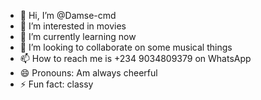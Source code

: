 - 👋 Hi, I’m @Damse-cmd
- 👀 I’m interested in movies
- 🌱 I’m currently learning now
- 💞️ I’m looking to collaborate on some musical things
- 📫 How to reach me is +234 9034809379 on WhatsApp 
- 😄 Pronouns: Am always cheerful
- ⚡ Fun fact: classy

<!---
Damse-cmd/Damse-cmd is a ✨ special ✨ repository because its `README.md` (this file) appears on your GitHub profile.
You can click the Preview link to take a look at your changes.
--->
